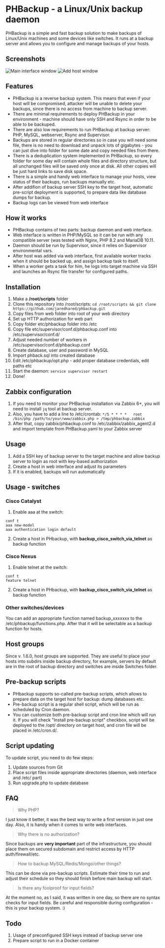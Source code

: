 # PHBackup - a Linux/Unix backup daemon

PHBackup is a simple and fast backup solution to make backups of Linux/Unix machines and some devices like switches. 
It runs at a backup server and allows you to configure and manage backups of your hosts.

## Screenshots

![Main interface window](screens/main.png?raw=true "Main window")
![Add host window](screens/add.png?raw=true "Add host window")

## Features

* PHBackup is a reverse backup system. This means that even if your host will be compromised, attacker will be unable to delete your backups, since there is no access from machine to backup server.
* There are minimal requirements to deploy PHBackup in your environment - machine should have only SSH and Rsync in order to be able to be backuped.
* There are also low requirements to run PHBackup at backup server: PHP, MySQL, webserver, Rsync and Supervisor.
* Backups are stored in regular directories so in case you will need some file, there is no need to download and unpack lots of gigabytes - you can just dive into folder for some date and copy needed files from there.
* There is a deduplication system implemented in PHBackup, so every folder for some day will contain whole files and directory structure, but all unchanged files will be saved only once at disk. All other copies will be just hard links to save disk space.
* There is a simple and handy web interface to manage your hosts, view status of their backups, run backups manually etc.
* After addifion of backup server SSH key to the target host, automatic pre-script deployment is supported, to prepare data like database dumps for backup.
* Backup logs can be viewed from web interface

## How it works

* PHBackup contains of two parts: backup daemon and web interface.
* Web interface is written in PHP/MySQL so it can be run with any compatible server (was tested with Nginx, PHP 8.2 and MariaDB 10.11.
* Daemon should be run by Supervisor, since it relies on Supervisor environmental vars.
* After host was added via web interface, first available worker tracks when it should be backed up, and assign backup task to itself.
* When a worker gets a task for him, he logs into target machine via SSH and launches an Rsync file transfer for configured paths.

## Installation

1. Make a **/root/scripts** folder
2. Clone this repository into /root/scripts: `cd /root/scripts && git clone https://github.com/jaredhared/phbackup.git`
3. Copy files from web folder into root of your web directory
4. Set up HTTP authorization for web part
5. Copy folder etc/phbackup folder into /etc
5. Copy file etc/supervisor/conf.d/phbackup.conf into /etc/supervisor/conf.d/
6. Adjust needed number of workers in /etc/supervisor/conf.d/phbackup.conf
7. Create database, user and password in MySQL
8. Import phback.sql into created database 
9. Edit /etc/phbackup/opt.php - add proper database credentials, edit paths etc
10. Start the daemon: `service supervisor restart`
11.  Done!


## Zabbix configuration

1. If you need to monitor your PHBackup installation via Zabbix 6+, you will need to install `jq` tool at backup server.
2. Also, you have to add a line to /etc/crontab: `*/5 * * * *	root	/bin/php /path/to/your/www/zabbix.php > /tmp/phbackup.zabbix`
3. After that, copy zabbix/phbackup.conf to /etc/zabbix/zabbix_agent2.d and import template from PHBackup.yaml to your Zabbix server

## Usage
1. Add a SSH key of backup server to the target machine and allow backup server to login as root with key-based authorization
2. Create a host in web interface and adjust its parameters
3. If it is enabled, backups will run automatically

## Usage - switches
### Cisco Catalyst
1. Enable aaa at the switch:
```
conf t
aaa new-model
aaa authentication login default
```
2. Create a host in PHbackup, with **backup_cisco_switch_via_telnet** as backup function

### Cisco Nexus
1. Enable telnet at the switch:
```
conf t
feature telnet
```
2. Create a host in PHbackup, with **backup_cisco_switch_via_telnet** as backup function

### Other switches/devices
You can add an appropriate function named backup_xxxxxxx to the /etc/phbackup/functions.php. After that it will be selectable as a backup function for hosts.

## Host groups
Since v. 1.6.0, host groups are supported. They are useful to place your hosts into subdirs inside backup directory, for example, servers by default are in the root of backup directory and switches are inside Switches folder.

## Pre-backup scripts
* PHbackup supports so-called pre-backup scripts, which allows to prepare data on the target host for backup: dump databases etc.
* Pre-backup script is a regular shell script, which will be run as scheduled by Cron daemon.
* You can customize both pre-backup script and cron line which will run it. If you will check "Install pre-backup script" checkbox, script will be deployed to the /opt/ directory on target host, and cron file will be placed in /etc/cron.d/.

## Script updating
To update script, you need to do few steps:
1. Update sources from Git
2. Place script files inside appropriate directories (daemon, web interface and /etc/ part)
3. Run upgrade.php to update database

## FAQ

> Why PHP?

I just know it better, it was the best way to write a first version in just one day. Also, it is handy when it comes to write web interfaces.

> Why there is no authorization?

Since backups are **very important** part of the infrastructure, you should place them on secured subdomain and restrict access by HTTP auth/firewall/etc.


> How to backup MySQL/Redis/Mongo/other things?

This can be done via pre-backup scripts. Estimate their time to run and adjust their schedule so they should finish before main backup will start.

> Is there any foolproof for input fields?

At the moment no, as I said, it was written in one day, so there are no syntax checks for input fields. Be careful and responsible during configuration - this is your backup system. :)



## Todo
1. Usage of preconfigured SSH keys instead of backup server one
2. Prepare script to run in a Docker container
